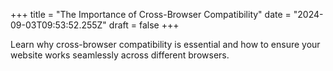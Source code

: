 +++
title = "The Importance of Cross-Browser Compatibility"
date = "2024-09-03T09:53:52.255Z"
draft = false
+++

  Learn why cross-browser compatibility is essential and how to ensure your website works seamlessly across different browsers.
        